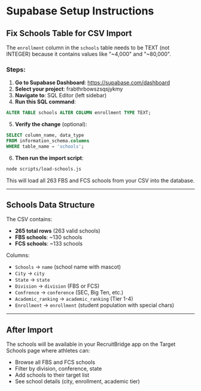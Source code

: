 # Supabase Setup Instructions

## Fix Schools Table for CSV Import

The `enrollment` column in the `schools` table needs to be TEXT (not INTEGER) because it contains values like "~4,000" and "~80,000".

### Steps:

1. **Go to Supabase Dashboard**: https://supabase.com/dashboard
2. **Select your project**: frabthrbowszsqsjykmy
3. **Navigate to**: SQL Editor (left sidebar)
4. **Run this SQL command**:

```sql
ALTER TABLE schools ALTER COLUMN enrollment TYPE TEXT;
```

5. **Verify the change** (optional):

```sql
SELECT column_name, data_type
FROM information_schema.columns
WHERE table_name = 'schools';
```

6. **Then run the import script**:

```bash
node scripts/load-schools.js
```

This will load all 263 FBS and FCS schools from your CSV into the database.

---

## Schools Data Structure

The CSV contains:
- **265 total rows** (263 valid schools)
- **FBS schools**: ~130 schools
- **FCS schools**: ~133 schools

Columns:
- `Schools` → `name` (school name with mascot)
- `City` → `city`
- `State` → `state`
- `Division` → `division` (FBS or FCS)
- `Confrence` → `conference` (SEC, Big Ten, etc.)
- `Academic_ranking` → `academic_ranking` (Tier 1-4)
- `Enrollment` → `enrollment` (student population with special chars)

---

## After Import

The schools will be available in your RecruitBridge app on the Target Schools page where athletes can:
- Browse all FBS and FCS schools
- Filter by division, conference, state
- Add schools to their target list
- See school details (city, enrollment, academic tier)

